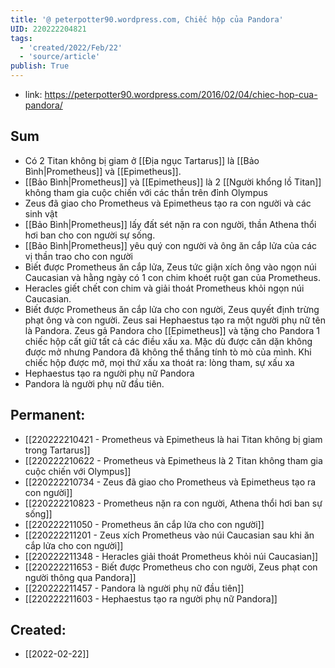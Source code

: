 ```yaml
---
title: '@ peterpotter90.wordpress.com, Chiếc hộp của Pandora'
UID: 220222204821
tags:
  - 'created/2022/Feb/22'
  - 'source/article'
publish: True
---
```

- link: https://peterpotter90.wordpress.com/2016/02/04/chiec-hop-cua-pandora/

## Sum
- Có 2 Titan không bị giam ở [[Địa ngục Tartarus]] là [[Bảo Bình|Prometheus]] và [[Epimetheus]].
- [[Bảo Bình|Prometheus]] và [[Epimetheus]] là 2 [[Người khổng lồ Titan]] không tham gia cuộc chiến với các thần trên đỉnh Olympus
- Zeus đã giao cho Prometheus và Epimetheus tạo ra con người và các sinh vật
- [[Bảo Bình|Prometheus]] lấy đất sét nặn ra con người, thần Athena thổi hơi ban cho con người sự sống.
- [[Bảo Bình|Prometheus]]  yêu quý con người và ông ăn cắp lửa của các vị thần trao cho con người
- Biết được Prometheus ăn cắp lửa, Zeus tức giận xích ông vào ngọn núi Caucasian và hằng ngày có 1 con chim khoét ruột gan của Prometheus.
- Heracles giết chết con chim và giải thoát  Prometheus khỏi ngọn núi Caucasian.
- Biết được Prometheus ăn cắp lửa cho con người, Zeus quyết định trừng phạt ông và con người. Zeus sai Hephaestus tạo ra một người phụ nữ tên là Pandora. Zeus gả Pandora cho [[Epimetheus]] và tặng cho Pandora 1 chiếc hộp cất giữ tất cả các điều xấu xa. Mặc dù được căn dặn không được mở nhưng Pandora đã không thể thắng tính tò mò của mình. Khi chiếc hộp được mở, mọi thứ xấu xa thoát ra: lòng tham, sự xấu xa
- Hephaestus tạo ra người phụ nữ Pandora
- Pandora là người phụ nữ đầu tiên.

## Permanent:
- [[220222210421 - Prometheus và Epimetheus là hai Titan không bị giam trong Tartarus]]
- [[220222210622 - Prometheus và Epimetheus là 2 Titan không tham gia cuộc chiến với Olympus]]
- [[220222210734 - Zeus đã giao cho Prometheus và Epimetheus tạo ra con người]]
- [[220222210823 - Prometheus nặn ra con người, Athena thổi hơi ban sự sống]]
- [[220222211050 - Prometheus ăn cắp lửa cho con người]]
- [[220222211201 - Zeus xích Prometheus vào núi Caucasian sau khi ăn cắp lửa cho con người]]
- [[220222211348 - Heracles giải thoát Prometheus khỏi núi Caucasian]]
- [[220222211653 - Biết được Prometheus cho con người, Zeus phạt con người thông qua Pandora]]
- [[220222211457 - Pandora là người phụ nữ đầu tiên]]
- [[220222211603 - Hephaestus tạo ra người phụ nữ Pandora]]


## Created:
- [[2022-02-22]]
